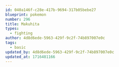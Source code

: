 ```yaml
---
id: 040a146f-c28e-417b-9694-317b05bebe27
blueprint: pokemon
number: 296
title: Makuhita
types:
  - fighting
author: 4d8d6ede-5963-429f-9c2f-74b897007e0c
tags:
  - basic
updated_by: 4d8d6ede-5963-429f-9c2f-74b897007e0c
updated_at: 1716481166
---
```

